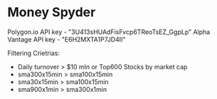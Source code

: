 # Money Spyder
 
Polygon.io API key - "3U413sHUAdFisFvcp6TReoTsEZ_GgpLp"
Alpha Vantage API key - "E6H2MXTA1P7JD4II"

Filtering Crietrias:
- Daily turnover > $10 mln or Top600 Stocks by market cap
- sma300x15min > sma100x15min
- sma30x15min > sma100x15min
- sma900x1min > sma300x1min
